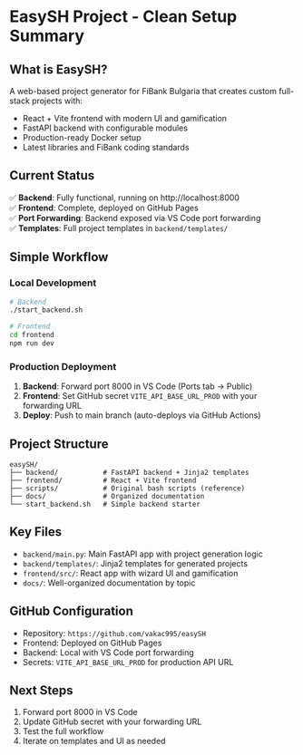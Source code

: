 # EasySH Project - Clean Setup Summary

## What is EasySH?
A web-based project generator for FiBank Bulgaria that creates custom full-stack projects with:
- React + Vite frontend with modern UI and gamification
- FastAPI backend with configurable modules
- Production-ready Docker setup
- Latest libraries and FiBank coding standards

## Current Status
✅ **Backend**: Fully functional, running on http://localhost:8000  
✅ **Frontend**: Complete, deployed on GitHub Pages  
✅ **Port Forwarding**: Backend exposed via VS Code port forwarding  
✅ **Templates**: Full project templates in `backend/templates/`  

## Simple Workflow

### Local Development
```bash
# Backend
./start_backend.sh

# Frontend
cd frontend
npm run dev
```

### Production Deployment
1. **Backend**: Forward port 8000 in VS Code (Ports tab → Public)
2. **Frontend**: Set GitHub secret `VITE_API_BASE_URL_PROD` with your forwarding URL
3. **Deploy**: Push to main branch (auto-deploys via GitHub Actions)

## Project Structure
```
easySH/
├── backend/           # FastAPI backend + Jinja2 templates
├── frontend/          # React + Vite frontend
├── scripts/           # Original bash scripts (reference)
├── docs/              # Organized documentation
└── start_backend.sh   # Simple backend starter
```

## Key Files
- `backend/main.py`: Main FastAPI app with project generation logic
- `backend/templates/`: Jinja2 templates for generated projects
- `frontend/src/`: React app with wizard UI and gamification
- `docs/`: Well-organized documentation by topic

## GitHub Configuration
- Repository: `https://github.com/vakac995/easySH`
- Frontend: Deployed on GitHub Pages
- Backend: Local with VS Code port forwarding
- Secrets: `VITE_API_BASE_URL_PROD` for production API URL

## Next Steps
1. Forward port 8000 in VS Code
2. Update GitHub secret with your forwarding URL
3. Test the full workflow
4. Iterate on templates and UI as needed
